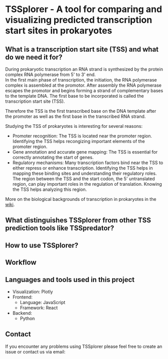 # TSSplorer - A tool for comparing and visualizing predicted transcription start sites in prokaryotes

## What is a transcription start site (TSS) and what do we need it for?
During prokaryotic transcription an RNA strand is synthesized by the protein complex RNA polymerase from 5' to 3' end.  
In the first main phase of transcription, the initiation, the RNA polymerase complex is assembled at the promotor. After assembly the RNA polymerase escapes the promotor and begins forming a strand of complementary bases to the template DNA. The first base to be incorporated is called the transcription start site (TSS). 

Therefore the TSS is the first transcribed base on the DNA template after the promoter as well as the first base in the transcribed RNA strand.  

Studying the TSS of prokaryotes is interesting for several reasons:

- Promoter recognition: The TSS is located near the promoter region. Identifying the TSS helps recongizing important elements of the promoter region.
- Gene annotation and accurate gene mapping: The TSS is essential for correctly annotating the start of genes. 
- Regulatory mechanisms: Many transcription factors bind near the TSS to either repress or enhance transcription. Identifying the TSS helps in mapping these binding sites and understanding their regulatory roles. The region between the TSS and the start codon, the 5' untranslated region, can play important roles in the regulation of translation. Knowing the TSS helps analyzing this region.

More on the biological backgrounds of transcription in prokaryotes in the [wiki](https://github.com/Integrative-Transcriptomics/tss-prediction-comparison/wiki/Prokaryotic-gene-structure-and-transcription).


## What distinguishes TSSplorer from other TSS prediction tools like TSSpredator?
## How to use TSSplorer?
## Workflow
## Languages and tools used in this project
- Visualization: Plotly
- Frontend: 
  - Language: JavaScript
  - Framework: React
- Backend: 
  - Python
## Contact
If you encounter any problems using TSSplorer please feel free to create an issue or contact us via email: 



